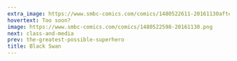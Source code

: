 ```yaml
---
extra_image: https://www.smbc-comics.com/comics/1480522611-20161130after.png
hovertext: Too soon?
image: https://www.smbc-comics.com/comics/1480522598-20161130.png
next: class-and-media
prev: the-greatest-possible-superhero
title: Black Swan
---
```

